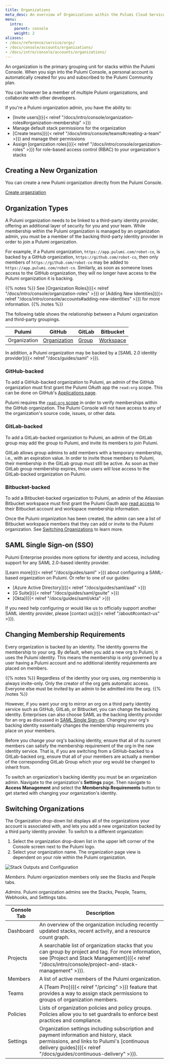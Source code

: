 ```yaml
---
title: Organizations
meta_desc: An overview of Organizations within the Pulumi Cloud Service.
menu:
  intro:
    parent: console
    weight: 2
aliases:
- /docs/reference/service/orgs/
- /docs/console/accounts/organizations/
- /docs/intro/console/accounts/organizations/
---
```


An organization is the primary grouping unit for stacks within the Pulumi Console.
When you sign into the Pulumi Console, a personal account is automatically
created for you and subscribed to the Pulumi Community plan.

You can however be a member of multiple Pulumi organizations, and collaborate
with other developers.

If you're a Pulumi organization admin, you have the
ability to:

* [Invite users]({{< relref "/docs/intro/console/organization-roles#organization-membership" >}})
* Manage default stack permissions for the organization
* [Create teams]({{< relref "/docs/intro/console/teams#creating-a-team" >}}) and manage their permissions
* Assign [organization roles]({{< relref "/docs/intro/console/organization-roles" >}}) for role-based access control (RBAC)
to your organization's stacks

## Creating a New Organization

You can create a new Pulumi organization directly from the Pulumi Console.

<a class="btn btn-secondary" href="https://app.pulumi.com/site/trial"
target="_blank">
    Create organziation
</a>

## Organization Types

A Pulumi organization needs to be linked to a third-party identity provider, offering an
additional layer
of security for you and your team. While membership within the Pulumi organization is
managed by
an organization admin, you must be a member of the backing third-party identity
provider in order
to join a Pulumi organization.

For example, if a Pulumi organization, `https://app.pulumi.com/robot-co`, is backed by
a GitHub organization,
`https://github.com/robot-co`, then only members of `https://github.com/robot-co` may be
added to `https://app.pulumi.com/robot-co`.
Similarly, as soon as someone loses access to the GitHub organization, they will no
longer have access to the Pulumi organization it is backing.

{{% notes %}}
See [Organization Roles]({{< relref "/docs/intro/console/organization-roles" >}}) or
[Adding New Identities]({{< relref "/docs/intro/console/accounts#adding-new-identities" >}})
for more information.
{{% /notes %}}

The following table shows the relationship between a Pulumi organization and third-party
groupings.

| Pulumi | GitHub | GitLab | Bitbucket |
|--------|--------|--------|--------|
| Organization | [Organization](https://github.com/collab-uniba/socialcde4eclipse/wiki/How-to-setup-a-GitHub-organization,-project-and-team) | [Group](https://docs.gitlab.com/ce/user/group/)| [Workspace](https://bitbucket.org/blog/introducing-workspaces) |

In addition, a Pulumi organization may be backed by a [SAML 2.0 identity provider]({{<
relref "/docs/guides/saml" >}}).

### GitHub-backed

To add a GitHub-backed organization to Pulumi, an admin of the GitHub organization
must
first grant the Pulumi OAuth app the `read:org` scope. This can be done on GitHub's
[Applications
page](https://github.com/settings/connections/applications/7cf9078f3c92b17a5f0f).

Pulumi requires the [`read:org`
scope](https://developer.github.com/apps/building-oauth-apps/understanding-scopes-for-oauth-apps/#available-scopes)
in order to verify memberships within the GitHub organization. The Pulumi Console
will not have access to any of the organization's source code, issues, or other data.

### GitLab-backed

To add a GitLab-backed organization to Pulumi, an admin of the GitLab group
may add the group to Pulumi, and invite its members to join Pulumi.

GitLab allows group admins to add members with a temporary membership, i.e., with an
expiration value. In order to invite
those members to Pulumi, their membership in the GitLab group must still be active. As
soon as their
GitLab group membership expires, those users will lose access to the GitLab-backed
organization on Pulumi.

### Bitbucket-backed

To add a Bitbucket-backed organization to Pulumi, an admin of the Atlassian
Bitbucket workspace
must first grant the Pulumi Oauth app [read
access](https://confluence.atlassian.com/bitbucket/oauth-on-bitbucket-cloud-238027431.html#OAuthonBitbucketCloud-Scopes)
to their Bitbucket account and workspace membership information.

Once the Pulumi organization has been created, the admin can see a list of Bitbucket workspace
members
that they can add or invite to the Pulumi organization. See [Switching
Organizations](#switching-organizations)
to learn more.

## SAML Single Sign-on (SSO)

Pulumi Enterprise provides more options for identity and access, including
support for any SAML 2.0-based identity provider.

[Learn more]({{< relref "/docs/guides/saml" >}}) about configuring a SAML-based
organization on Pulumi. Or refer to one
of our guides:

* [Azure Active Directory]({{< relref "/docs/guides/saml/aad" >}})
* [G Suite]({{< relref "/docs/guides/saml/gsuite" >}})
* [Okta]({{< relref "/docs/guides/saml/okta" >}})

If you need help configuring or would like us to officially support another SAML identity
provider,
please [contact us]({{< relref "/about#contact-us" >}}).

## Changing Membership Requirements

Every organization is backed by an identity. The identity governs the membership to your org.
By default, when you add a new org to Pulumi, it uses the Pulumi identity. This means the membership is
_only_ governed by a user having a Pulumi account and no additional identity requirements are placed on members.

{{% notes %}}
Regardless of the identity your org uses, org membership is always invite-only. Only the creator of the org gets automatic access. Everyone else must be invited by an admin to be admitted into the org.
{{% /notes %}}

However, if you want your org to mirror an org on a third party identity service such as GitHub, GitLab, or Bitbucket, you can
change the backing identity. Enterprises can also choose SAML as the backing identity provider for an org as discussed in [SAML Single Sign-on](#saml-single-sign-on-sso). Changing your org's backing identity essentially changes the membership requirements you place
on your members.

Before you change your org's backing identity, ensure that all of its current members can satisfy the membership
requirement of the org in the new identity service. That is, if you are switching from a GitHub-backed to a GitLab-backed
org, ensure that all of your members are actually a member of the corresponding GitLab Group which your org would be
changed to inherit from.

To switch an organization's backing identity you must be an organization admin.
Navigate to the organization's **Settings** page. Then navigate to **Access Management**
and select the **Membership Requirements** button to get started with changing your
organization's identity.

## Switching Organizations

The Organization drop-down list displays all of the organizations your account is
associated with, and lets you add a new organization backed by a third
party identity provider. To switch to a different organization:

1. Select the organization drop-down list in the upper left corner of the Console screen
next to the Pulumi logo.
1. Select your organization name. The organization page view is dependent on your role within the Pulumi organization.

<img class="lg:max-w-xl" src="/images/docs/reference/service/organization-view.png" alt="Stack Outputs and Configuration">

  _Members_. Pulumi organization members only see the Stacks and People tabs.

  _Admins_. Pulumi organization admins see the Stacks, People, Teams, Webhooks,
and Settings tabs.

| Console Tab | Description |
|--------|--------|
| Dashboard | An overview of the organization including recently updated stacks, recent activity, and a resource count graph. |
| Projects | A searchable list of organization stacks that you can group by project and tag. For more information, see [Project and Stack Management]({{< relref "/docs/intro/console/project-and-stack-management" >}}). |
| Members | A list of active members of the Pulumi organization. |
| Teams | A [Team Pro]({{< relref "/pricing" >}}) feature that provides a way to assign stack permissions to groups of organization members. |
| Policies | Lists of organization policies and policy groups. Policies allow you to set guardrails to enforce best practices and compliance. |
| Settings | Organization settings including subscription and payment information and history, stack permissions, and links to Pulumi's [continuous delivery guides]({{< relref "/docs/guides/continuous-delivery" >}}). |
